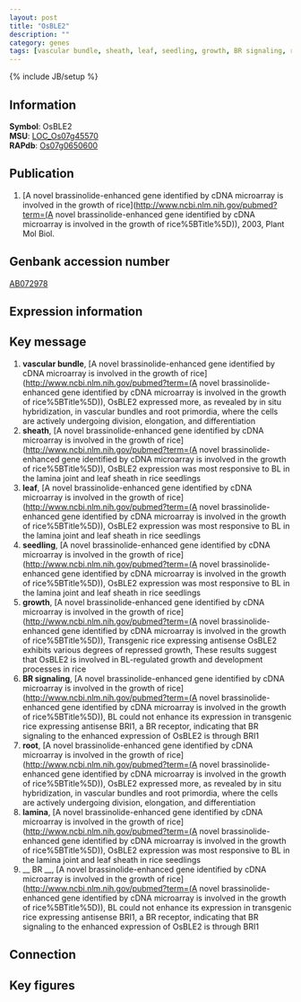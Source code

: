 ```yaml
---
layout: post
title: "OsBLE2"
description: ""
category: genes
tags: [vascular bundle, sheath, leaf, seedling, growth, BR signaling, root, lamina,  BR ]
---
```

{% include JB/setup %}

## Information
__Symbol__: OsBLE2  
__MSU__: [LOC_Os07g45570](http://rice.plantbiology.msu.edu/cgi-bin/ORF_infopage.cgi?orf=LOC_Os07g45570)  
__RAPdb__: [Os07g0650600](http://rapdb.dna.affrc.go.jp/viewer/gbrowse_details/irgsp1?name=Os07g0650600)  

## Publication
1. [A novel brassinolide-enhanced gene identified by cDNA microarray is involved in the growth of rice](http://www.ncbi.nlm.nih.gov/pubmed?term=(A novel brassinolide-enhanced gene identified by cDNA microarray is involved in the growth of rice%5BTitle%5D)), 2003, Plant Mol Biol.

## Genbank accession number
[AB072978](http://www.ncbi.nlm.nih.gov/nuccore/AB072978)

## Expression information

## Key message
1. __vascular bundle__, [A novel brassinolide-enhanced gene identified by cDNA microarray is involved in the growth of rice](http://www.ncbi.nlm.nih.gov/pubmed?term=(A novel brassinolide-enhanced gene identified by cDNA microarray is involved in the growth of rice%5BTitle%5D)),  OsBLE2 expressed more, as revealed by in situ hybridization, in vascular bundles and root primordia, where the cells are actively undergoing division, elongation, and differentiation
2. __sheath__, [A novel brassinolide-enhanced gene identified by cDNA microarray is involved in the growth of rice](http://www.ncbi.nlm.nih.gov/pubmed?term=(A novel brassinolide-enhanced gene identified by cDNA microarray is involved in the growth of rice%5BTitle%5D)),  OsBLE2 expression was most responsive to BL in the lamina joint and leaf sheath in rice seedlings
3. __leaf__, [A novel brassinolide-enhanced gene identified by cDNA microarray is involved in the growth of rice](http://www.ncbi.nlm.nih.gov/pubmed?term=(A novel brassinolide-enhanced gene identified by cDNA microarray is involved in the growth of rice%5BTitle%5D)),  OsBLE2 expression was most responsive to BL in the lamina joint and leaf sheath in rice seedlings
4. __seedling__, [A novel brassinolide-enhanced gene identified by cDNA microarray is involved in the growth of rice](http://www.ncbi.nlm.nih.gov/pubmed?term=(A novel brassinolide-enhanced gene identified by cDNA microarray is involved in the growth of rice%5BTitle%5D)),  OsBLE2 expression was most responsive to BL in the lamina joint and leaf sheath in rice seedlings
5. __growth__, [A novel brassinolide-enhanced gene identified by cDNA microarray is involved in the growth of rice](http://www.ncbi.nlm.nih.gov/pubmed?term=(A novel brassinolide-enhanced gene identified by cDNA microarray is involved in the growth of rice%5BTitle%5D)),  Transgenic rice expressing antisense OsBLE2 exhibits various degrees of repressed growth, These results suggest that OsBLE2 is involved in BL-regulated growth and development processes in rice
6. __BR signaling__, [A novel brassinolide-enhanced gene identified by cDNA microarray is involved in the growth of rice](http://www.ncbi.nlm.nih.gov/pubmed?term=(A novel brassinolide-enhanced gene identified by cDNA microarray is involved in the growth of rice%5BTitle%5D)),  BL could not enhance its expression in transgenic rice expressing antisense BRI1, a BR receptor, indicating that BR signaling to the enhanced expression of OsBLE2 is through BRI1
7. __root__, [A novel brassinolide-enhanced gene identified by cDNA microarray is involved in the growth of rice](http://www.ncbi.nlm.nih.gov/pubmed?term=(A novel brassinolide-enhanced gene identified by cDNA microarray is involved in the growth of rice%5BTitle%5D)),  OsBLE2 expressed more, as revealed by in situ hybridization, in vascular bundles and root primordia, where the cells are actively undergoing division, elongation, and differentiation
8. __lamina__, [A novel brassinolide-enhanced gene identified by cDNA microarray is involved in the growth of rice](http://www.ncbi.nlm.nih.gov/pubmed?term=(A novel brassinolide-enhanced gene identified by cDNA microarray is involved in the growth of rice%5BTitle%5D)),  OsBLE2 expression was most responsive to BL in the lamina joint and leaf sheath in rice seedlings
9. __ BR __, [A novel brassinolide-enhanced gene identified by cDNA microarray is involved in the growth of rice](http://www.ncbi.nlm.nih.gov/pubmed?term=(A novel brassinolide-enhanced gene identified by cDNA microarray is involved in the growth of rice%5BTitle%5D)),  BL could not enhance its expression in transgenic rice expressing antisense BRI1, a BR receptor, indicating that BR signaling to the enhanced expression of OsBLE2 is through BRI1

## Connection

## Key figures


